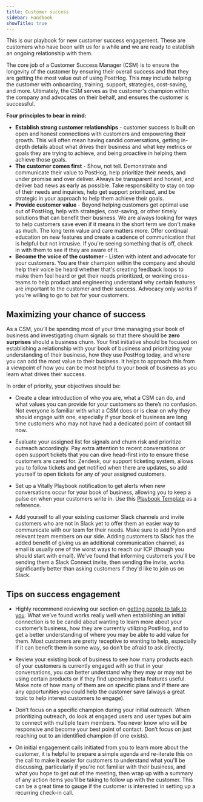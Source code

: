 ```yaml
---
title: Customer success
sidebar: Handbook
showTitle: true
---
```


This is our playbook for new customer success engagement. These are customers who have been with us for a while and we are ready to establish an ongoing relationship with them.

The core job of a Customer Success Manager (CSM) is to ensure the longevity of the customer by ensuring their overall success and that they are getting the most value out of using PostHog. This may include helping the customer with onboarding, training, support, strategies, cost-saving, and more. Ultimately, the CSM serves as the customer's champion within the company and advocates on their behalf, and ensures the customer is successful. 

**Four principles to bear in mind:**

- **Establish strong customer relationships** - customer success is built on open and honest connections with customers and empowering their growth. This will often mean having candid conversations, getting in-depth details about what drives their business and what key metrics or goals they are trying to achieve, and being proactive in helping them achieve those goals.
- **The customer comes first** - Show, not tell. Demonstrate and communicate their value to PostHog, help prioritize their needs, and under promise and over deliver. Always be transparent and honest, and deliver bad news as early as possible. Take responsibility to stay on top of their needs and inquiries, help get support prioritized, and be strategic in your approach to help them achieve their goals.
- **Provide customer value** - Beyond helping customers get optimal use out of PostHog, help with strategies, cost-saving, or other timely solutions that can benefit their business. We are always looking for ways to help customers save even if it means in the short term we don't make as much. The long term value and care matters more. Offer continual education on new features and create a cadence of communication that is helpful but not intrusive. If you're seeing something that is off, check in with them to see if they are aware of it.
- **Become the voice of the customer** - Listen with intent and advocate for your customers. You are their champion within the company and should help their voice be heard whether that's creating feedback loops to make them feel heard or get their needs prioritized, or working cross-teams to help product and engineering understand why certain features are important to the customer and their success. Advocacy only works if you're willing to go to bat for your customers.

## Maximizing your chance of success

As a CSM, you’ll be spending most of your time managing your book of business and investigating churn signals so that there should be **zero surprises** should a business churn. Your first initiative should be focused on establishing a relationship with your book of business and prioritizing your understanding of their business, how they use PostHog today, and where you can add the most value to their business. It helps to approach this from a viewpoint of how you can be most helpful to your book of business as you learn what drives their success.

In order of priority, your objectives should be:

- Create a clear introduction of who you are, what a CSM can do, and what values you can provide for your customers so there’s no confusion. Not everyone is familiar with what a CSM does or is clear on why they should engage with one, especially if your book of business are long time customers who may not have had a dedicated point of contact till now.

- Evaluate your assigned list for signals and churn risk and prioritize outreach accordingly. Pay extra attention to recent conversations or open support tickets that you can dive head-first into to ensure these customers are cared for. Zendesk, our support ticketing system, allows you to follow tickets and get notified when there are updates, so add yourself to open tickets for any of your assigned customers.

- Set up a Vitally Playbook notification to get alerts when new conversations occur for your book of business, allowing you to keep a pulse on when your customers write in. Use this [Playbook Template](https://posthog.vitally-eu.io/settings/playbooks/f811379c-9b0b-4ff4-98d4-654df4f02d40) as a reference.

- Add yourself to all your existing customer Slack channels and invite customers who are not in Slack yet to offer them an easier way to communicate with our team for their needs. Make sure to add Pylon and relevant team members on our side. Adding customers to Slack has the added benefit of giving us an additional communication channel, as email is usually one of the worst ways to reach our ICP (though you should start with email). We've found that informing customers you'll be sending them a Slack Connect invite, then sending the invite, works significantly better than asking customers if they'd like to join us on Slack.

## Tips on success engagement

- Highly recommend reviewing our section on [getting people to talk to you](/handbook/growth/sales/expansion-and-retention#1-get-people-to-talk-to-you). What we’ve found works really well when establishing an initial connection is to be candid about wanting to learn more about your customer’s business, how they are currently utilizing PostHog, and to get a better understanding of where you may be able to add value for them. Most customers are pretty receptive to wanting to help, especially if it can benefit them in some way, so don’t be afraid to ask directly.

- Review your existing book of business to see how many products each of your customers is currently engaged with so that in your conversations, you can better understand why they may or may not be using certain products or if they find upcoming beta features useful. Make note of how many of them are on specific plans and if there are any opportunities you could help the customer save (always a great topic to help interest customers to engage).

- Don’t focus on a specific champion during your initial outreach. When prioritizing outreach, do look at engaged users and user types but aim to connect with multiple team members. You never know who will be responsive and become your best point of contact. Don’t focus on just reaching out to an identified champion (if one exists).

- On initial engagement calls initiated from you to learn more about the customer, it is helpful to prepare a simple agenda and re-iterate this on the call to make it easier for customers to understand what you'll be discussing, particularly if you're not familiar with their business, and what you hope to get out of the meeting, then wrap up with a summary of any action items you'll be taking to follow up with the customer. This can be a great time to gauge if the customer is interested in setting up a recurring check-in call.




